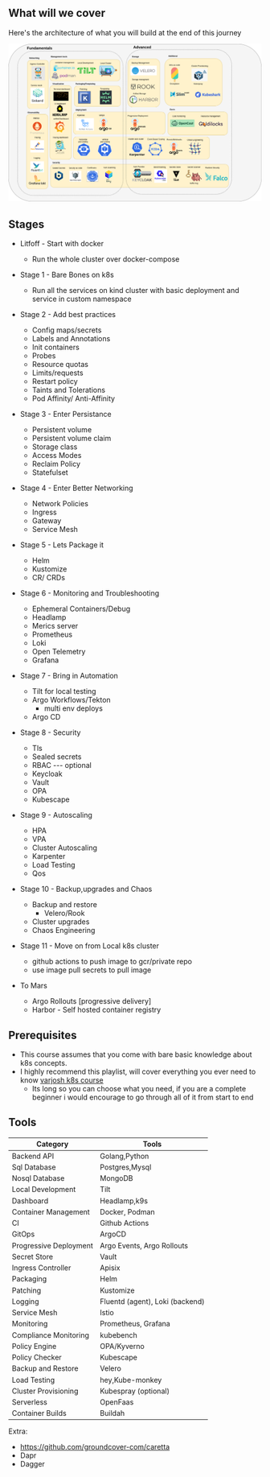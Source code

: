 ## What will we cover

Here's the architecture of what you will build at the end of this journey

![apolloflavor2](images/apollo11-flavor2-project.drawio.png)


## Stages

- Litfoff - Start with docker
    - Run the whole cluster over docker-compose

- Stage 1 - Bare Bones on k8s 
    - Run all the services on kind cluster with basic deployment and service in custom namespace

- Stage 2 - Add best practices

    - Config maps/secrets
    - Labels and Annotations
    - Init containers
    - Probes
    - Resource quotas
    - Limits/requests 
    - Restart policy
    - Taints and Tolerations
    - Pod Affinity/ Anti-Affinity

- Stage 3 - Enter Persistance
    - Persistent volume
    - Persistent volume claim
    - Storage class
    - Access Modes
    - Reclaim Policy    
    - Statefulset

- Stage 4 - Enter Better Networking

    - Network Policies
    - Ingress
    - Gateway 
    - Service Mesh

- Stage 5 - Lets Package it

    - Helm 
    - Kustomize
    - CR/ CRDs

- Stage 6 - Monitoring and Troubleshooting

    - Ephemeral Containers/Debug
    - Headlamp
    - Merics server 
    - Prometheus 
    - Loki
    - Open Telemetry
    - Grafana

- Stage 7 - Bring in Automation

    - Tilt for local testing
    - Argo Workflows/Tekton
        - multi env deploys
    - Argo CD

- Stage 8 - Security

    - Tls
    - Sealed secrets
    - RBAC
    --- optional
    - Keycloak
    - Vault
    - OPA
    - Kubescape

- Stage 9 - Autoscaling
    
    - HPA
    - VPA
    - Cluster Autoscaling
    - Karpenter 
    - Load Testing
    - Qos

- Stage 10 - Backup,upgrades and Chaos
    
    - Backup and restore
        - Velero/Rook
    - Cluster upgrades
    - Chaos Engineering
    
- Stage 11 - Move on from Local k8s cluster
    - github actions to push image to gcr/private repo
    - use image pull secrets to pull image

- To Mars
    - Argo Rollouts [progressive delivery]
    - Harbor - Self hosted container registry



## Prerequisites

- This course assumes that you come with bare basic knowledge about k8s concepts. 
- I highly recommend this playlist, will cover everything you ever need to know [varjosh k8s course](https://youtube.com/playlist?list=PLmPit9IIdzwRjqD-l_sZBDdPlcSfKqpAt&si=TN-MJ8-1pKj1_V4J)
    - Its long so you can choose what you need, if you are a complete beginner i would encourage to go through all of it from start to end


## Tools

| Category | Tools |
|---|---|
| Backend API |  Golang,Python |
| Sql Database| Postgres,Mysql |
| Nosql Database | MongoDB | 
| Local Development | Tilt |
| Dashboard | Headlamp,k9s |
| Container Management | Docker, Podman |
| CI | Github Actions |
| GitOps | ArgoCD |
| Progressive Deployment | Argo Events, Argo Rollouts |
| Secret Store | Vault |
| Ingress Controller | Apisix |
| Packaging | Helm |
| Patching | Kustomize |
| Logging | Fluentd (agent), Loki (backend) |
| Service Mesh | Istio |
| Monitoring | Prometheus, Grafana |    
| Compliance Monitoring | kubebench |
| Policy Engine | OPA/Kyverno |
| Policy Checker | Kubescape |
| Backup and Restore | Velero |
| Load Testing | hey,Kube-monkey |
| Cluster Provisioning | Kubespray (optional) |
| Serverless | OpenFaas |
| Container Builds | Buildah |

Extra:

- https://github.com/groundcover-com/caretta
- Dapr
- Dagger

